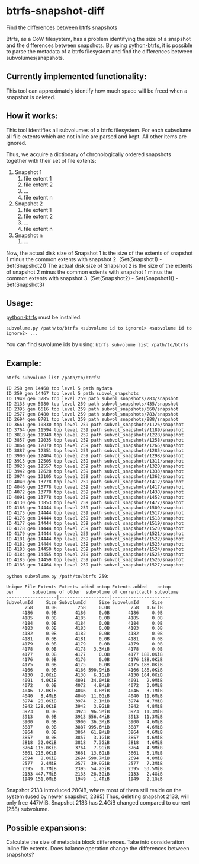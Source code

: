 # btrfs-snapshot-diff
Find the differences between btrfs snapshots

Btrfs, as a CoW filesystem, has a problem identifying the size of a snapshot and the differences between snapshots.
By using [python-btrfs](https://github.com/knorrie/python-btrfs), it is possible to parse the metadata of a btrfs filesystem and find the differences between subvolumes/snapshots.

## Currently implemented functionality:

This tool can approximately identify how much space will be freed when a snapshot is deleted.

## How it works:

This tool identifies all subvolumes of a btrfs filesystem. For each subvolume all file extents which are not inline are parsed and kept. All other items are ignored.

Thus, we acquire a dictionary of chronologically ordered snapshots together with their set of file extents:

1. Snapshot 1
   1. file extent 1
   2. file extent 2
   3. ...
   4. file extent n
2. Snapshot 2
   1. file extent 1
   2. file extent 2
   3. ...
   4. file extent n
3. Snapshot n
   1. ...

Now, the actual disk size of Snapshot 1 is the size of the extents of snapshot 1 minus the common extents with snapshot 2. (Set(Snapshot1) - Set(Snapshot2))
The actual disk size of Snapshot 2 is the size of the extents of snapshot 2 minus the common extents with snapshot 1 minus the common extents with snapshot 3. (Set(Snapshot2) - Set(Snapshot1)) - Set(Snapshot3)

## Usage:

[python-btrfs](https://github.com/knorrie/python-btrfs) must be installed.

`subvolume.py /path/to/btrfs <subvolume id to ignore1> <subvolume id to ignore2> ...`

You can find suvolume ids by using:
`btrfs subvolume list /path/to/btrfs`

## Example:

`btrfs subvolume list /path/to/btrfs`:

```
ID 258 gen 14468 top level 5 path mydata
ID 259 gen 14467 top level 5 path subvol_snapshots
ID 1949 gen 3785 top level 259 path subvol_snapshots/283/snapshot
ID 2133 gen 5080 top level 259 path subvol_snapshots/435/snapshot
ID 2395 gen 6616 top level 259 path subvol_snapshots/660/snapshot
ID 2577 gen 8480 top level 259 path subvol_snapshots/783/snapshot
ID 2694 gen 8781 top level 259 path subvol_snapshots/888/snapshot
ID 3661 gen 10830 top level 259 path subvol_snapshots/1126/snapshot
ID 3764 gen 11594 top level 259 path subvol_snapshots/1189/snapshot
ID 3818 gen 11948 top level 259 path subvol_snapshots/1228/snapshot
ID 3857 gen 12035 top level 259 path subvol_snapshots/1258/snapshot
ID 3864 gen 12070 top level 259 path subvol_snapshots/1265/snapshot
ID 3887 gen 12351 top level 259 path subvol_snapshots/1285/snapshot
ID 3900 gen 12404 top level 259 path subvol_snapshots/1298/snapshot
ID 3913 gen 12505 top level 259 path subvol_snapshots/1311/snapshot
ID 3923 gen 12557 top level 259 path subvol_snapshots/1320/snapshot
ID 3942 gen 12628 top level 259 path subvol_snapshots/1333/snapshot
ID 3974 gen 13105 top level 259 path subvol_snapshots/1362/snapshot
ID 4040 gen 13778 top level 259 path subvol_snapshots/1412/snapshot
ID 4046 gen 13778 top level 259 path subvol_snapshots/1417/snapshot
ID 4072 gen 13778 top level 259 path subvol_snapshots/1438/snapshot
ID 4091 gen 13778 top level 259 path subvol_snapshots/1452/snapshot
ID 4130 gen 13853 top level 259 path subvol_snapshots/1477/snapshot
ID 4166 gen 14444 top level 259 path subvol_snapshots/1509/snapshot
ID 4175 gen 14444 top level 259 path subvol_snapshots/1517/snapshot
ID 4176 gen 14444 top level 259 path subvol_snapshots/1518/snapshot
ID 4177 gen 14444 top level 259 path subvol_snapshots/1519/snapshot
ID 4178 gen 14444 top level 259 path subvol_snapshots/1520/snapshot
ID 4179 gen 14444 top level 259 path subvol_snapshots/1521/snapshot
ID 4181 gen 14444 top level 259 path subvol_snapshots/1522/snapshot
ID 4182 gen 14444 top level 259 path subvol_snapshots/1523/snapshot
ID 4183 gen 14450 top level 259 path subvol_snapshots/1524/snapshot
ID 4184 gen 14455 top level 259 path subvol_snapshots/1525/snapshot
ID 4185 gen 14459 top level 259 path subvol_snapshots/1526/snapshot
ID 4186 gen 14464 top level 259 path subvol_snapshots/1527/snapshot
```

`python subvolume.py /path/to/btrfs 259`:

```
Unique File Extents Extents added ontop Extents added    ontop
per       subvolume of older  subvolume of current(act) subvolume
-------------------|-------------------|----------------------
SubvolumId     Size SubvolumId     Size SubvolumId     Size
       258     0.0B        258     0.0B        258   1.6TiB
      4186     0.0B       4186     0.0B       4186     0.0B
      4185     0.0B       4185     0.0B       4185     0.0B
      4184     0.0B       4184     0.0B       4184     0.0B
      4183     0.0B       4183     0.0B       4183     0.0B
      4182     0.0B       4182     0.0B       4182     0.0B
      4181     0.0B       4181     0.0B       4181     0.0B
      4179     0.0B       4179     0.0B       4179     0.0B
      4178     0.0B       4178   3.3MiB       4178     0.0B
      4177     0.0B       4177     0.0B       4177 188.0KiB
      4176     0.0B       4176     0.0B       4176 188.0KiB
      4175     0.0B       4175     0.0B       4175 188.0KiB
      4166     0.0B       4166 590.9MiB       4166 188.0KiB
      4130   8.0KiB       4130   6.1GiB       4130 164.0KiB
      4091   4.0KiB       4091  34.0MiB       4091   2.9MiB
      4072     0.0B       4072   4.8MiB       4072   3.0MiB
      4046  12.0KiB       4046   3.8MiB       4046   3.1MiB
      4040   8.4MiB       4040  11.0GiB       4040  11.6MiB
      3974  20.0KiB       3974   2.1MiB       3974   4.7MiB
      3942 128.0KiB       3942   3.9GiB       3942   4.8MiB
      3923     0.0B       3923  96.5MiB       3923  11.3MiB
      3913     0.0B       3913 556.4MiB       3913  11.3MiB
      3900     0.0B       3900  36.3MiB       3900   4.6MiB
      3887     0.0B       3887 995.6MiB       3887   4.6MiB
      3864     0.0B       3864  61.9MiB       3864   4.6MiB
      3857     0.0B       3857   3.1GiB       3857   4.6MiB
      3818  32.0KiB       3818   7.3GiB       3818   4.6MiB
      3764 116.0KiB       3764   7.9GiB       3764   4.9MiB
      3661 216.0KiB       3661  13.6GiB       3661   5.1MiB
      2694   8.0KiB       2694 590.7MiB       2694   4.8MiB
      2577   2.4MiB       2577  39.9GiB       2577   7.3MiB
      2395   1.7MiB       2395  54.2GiB       2395  53.5MiB
      2133 447.7MiB       2133  28.3GiB       2133   2.4GiB
      1949 151.0MiB       1949   1.4TiB       1949   2.1GiB
```
Snapshot 2133 introduced 28GiB, where most of them still reside on the system (used by newer snapshot, 2395)
Thus, deleting snapshot 2133, will only free 447MiB. Snapshot 2133 has 2.4GiB changed compared to current (258) subvolume.

## Possible expansions:

Calculate the size of metadata block differences.
Take into consideration inline file extents.
Does balance operation change the differences between snapshots?
